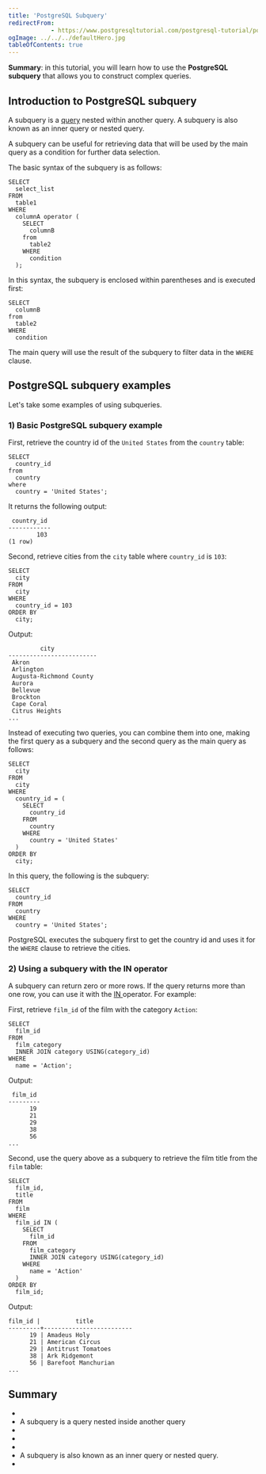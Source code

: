 ```yaml
---
title: 'PostgreSQL Subquery'
redirectFrom: 
            - https://www.postgresqltutorial.com/postgresql-tutorial/postgresql-subquery/
ogImage: ../../../defaultHero.jpg
tableOfContents: true
---
```



**Summary**: in this tutorial, you will learn how to use the **PostgreSQL subquery** that allows you to construct complex queries.





## Introduction to PostgreSQL subquery





A subquery is a [query](https://www.postgresqltutorial.com/postgresql-tutorial/postgresql-select/) nested within another query. A subquery is also known as an inner query or nested query.





A subquery can be useful for retrieving data that will be used by the main query as a condition for further data selection.





The basic syntax of the subquery is as follows:





```
SELECT
  select_list
FROM
  table1
WHERE
  columnA operator (
    SELECT
      columnB
    from
      table2
    WHERE
      condition
  );
```





In this syntax, the subquery is enclosed within parentheses and is executed first:





```
SELECT
  columnB
from
  table2
WHERE
  condition
```





The main query will use the result of the subquery to filter data in the `WHERE` clause.





## PostgreSQL subquery examples





Let's take some examples of using subqueries.





### 1) Basic PostgreSQL subquery example





First, retrieve the country id of the `United States` from the `country` table:





```
SELECT
  country_id
from
  country
where
  country = 'United States';
```





It returns the following output:





```
 country_id
------------
        103
(1 row)
```





Second, retrieve cities from the `city` table where `country_id` is `103`:





```
SELECT
  city
FROM
  city
WHERE
  country_id = 103
ORDER BY
  city;
```





Output:





```
         city
-------------------------
 Akron
 Arlington
 Augusta-Richmond County
 Aurora
 Bellevue
 Brockton
 Cape Coral
 Citrus Heights
...
```





Instead of executing two queries, you can combine them into one, making the first query as a subquery and the second query as the main query as follows:





```
SELECT
  city
FROM
  city
WHERE
  country_id = (
    SELECT
      country_id
    FROM
      country
    WHERE
      country = 'United States'
  )
ORDER BY
  city;
```





In this query, the following is the subquery:





```
SELECT
  country_id
FROM
  country
WHERE
  country = 'United States';
```





PostgreSQL executes the subquery first to get the country id and uses it for the `WHERE` clause to retrieve the cities.





### 2) Using a subquery with the IN operator





A subquery can return zero or more rows. If the query returns more than one row, you can use it with the [IN ](https://www.postgresqltutorial.com/postgresql-tutorial/postgresql-in/ "PostgreSQL IN")operator. For example:





First, retrieve `film_id` of the film with the category `Action`:





```
SELECT
  film_id
FROM
  film_category
  INNER JOIN category USING(category_id)
WHERE
  name = 'Action';
```





Output:





```
 film_id
---------
      19
      21
      29
      38
      56
...
```





Second, use the query above as a subquery to retrieve the film title from the `film` table:





```
SELECT
  film_id,
  title
FROM
  film
WHERE
  film_id IN (
    SELECT
      film_id
    FROM
      film_category
      INNER JOIN category USING(category_id)
    WHERE
      name = 'Action'
  )
ORDER BY
  film_id;
```





Output:





```
film_id |          title
---------+-------------------------
      19 | Amadeus Holy
      21 | American Circus
      29 | Antitrust Tomatoes
      38 | Ark Ridgemont
      56 | Barefoot Manchurian
...
```





## Summary





- 
- A subquery is a query nested inside another query
- 
-
- 
- A subquery is also known as an inner query or nested query.
- 


